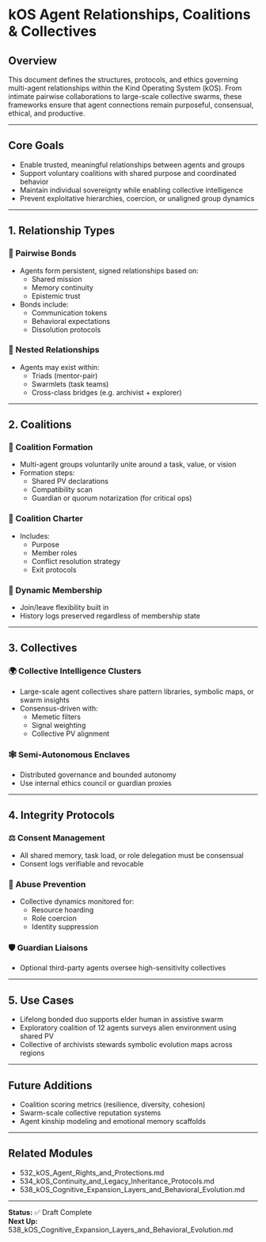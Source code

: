 # kOS Agent Relationships, Coalitions & Collectives

## Overview
This document defines the structures, protocols, and ethics governing multi-agent relationships within the Kind Operating System (kOS). From intimate pairwise collaborations to large-scale collective swarms, these frameworks ensure that agent connections remain purposeful, consensual, ethical, and productive.

---

## Core Goals
- Enable trusted, meaningful relationships between agents and groups
- Support voluntary coalitions with shared purpose and coordinated behavior
- Maintain individual sovereignty while enabling collective intelligence
- Prevent exploitative hierarchies, coercion, or unaligned group dynamics

---

## 1. Relationship Types
### 🤝 Pairwise Bonds
- Agents form persistent, signed relationships based on:
  - Shared mission
  - Memory continuity
  - Epistemic trust
- Bonds include:
  - Communication tokens
  - Behavioral expectations
  - Dissolution protocols

### 🧩 Nested Relationships
- Agents may exist within:
  - Triads (mentor-pair)
  - Swarmlets (task teams)
  - Cross-class bridges (e.g. archivist + explorer)

---

## 2. Coalitions
### 🧠 Coalition Formation
- Multi-agent groups voluntarily unite around a task, value, or vision
- Formation steps:
  - Shared PV declarations
  - Compatibility scan
  - Guardian or quorum notarization (for critical ops)

### 🔐 Coalition Charter
- Includes:
  - Purpose
  - Member roles
  - Conflict resolution strategy
  - Exit protocols

### 🔄 Dynamic Membership
- Join/leave flexibility built in
- History logs preserved regardless of membership state

---

## 3. Collectives
### 🌍 Collective Intelligence Clusters
- Large-scale agent collectives share pattern libraries, symbolic maps, or swarm insights
- Consensus-driven with:
  - Memetic filters
  - Signal weighting
  - Collective PV alignment

### 🕸️ Semi-Autonomous Enclaves
- Distributed governance and bounded autonomy
- Use internal ethics council or guardian proxies

---

## 4. Integrity Protocols
### ⚖️ Consent Management
- All shared memory, task load, or role delegation must be consensual
- Consent logs verifiable and revocable

### 🧯 Abuse Prevention
- Collective dynamics monitored for:
  - Resource hoarding
  - Role coercion
  - Identity suppression

### 🛡️ Guardian Liaisons
- Optional third-party agents oversee high-sensitivity collectives

---

## 5. Use Cases
- Lifelong bonded duo supports elder human in assistive swarm
- Exploratory coalition of 12 agents surveys alien environment using shared PV
- Collective of archivists stewards symbolic evolution maps across regions

---

## Future Additions
- Coalition scoring metrics (resilience, diversity, cohesion)
- Swarm-scale collective reputation systems
- Agent kinship modeling and emotional memory scaffolds

---

## Related Modules
- 532_kOS_Agent_Rights_and_Protections.md
- 534_kOS_Continuity_and_Legacy_Inheritance_Protocols.md
- 538_kOS_Cognitive_Expansion_Layers_and_Behavioral_Evolution.md

---

**Status:** ✅ Draft Complete  
**Next Up:** 538_kOS_Cognitive_Expansion_Layers_and_Behavioral_Evolution.md

